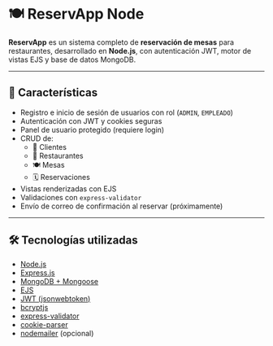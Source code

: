 # 🍽️ ReservApp Node

**ReservApp** es un sistema completo de **reservación de mesas** para restaurantes, desarrollado en **Node.js**, con autenticación JWT, motor de vistas EJS y base de datos MongoDB.

---

## 🚀 Características

- Registro e inicio de sesión de usuarios con rol (`ADMIN`, `EMPLEADO`)
- Autenticación con JWT y cookies seguras
- Panel de usuario protegido (requiere login)
- CRUD de:
  - 🧍 Clientes
  - 🏨 Restaurantes
  - 🍽️ Mesas
  - 🗓️ Reservaciones
- Vistas renderizadas con EJS
- Validaciones con `express-validator`
- Envío de correo de confirmación al reservar (próximamente)

---

## 🛠️ Tecnologías utilizadas

- [Node.js](https://nodejs.org/)
- [Express.js](https://expressjs.com/)
- [MongoDB + Mongoose](https://mongoosejs.com/)
- [EJS](https://ejs.co/)
- [JWT (jsonwebtoken)](https://www.npmjs.com/package/jsonwebtoken)
- [bcryptjs](https://www.npmjs.com/package/bcryptjs)
- [express-validator](https://express-validator.github.io/)
- [cookie-parser](https://www.npmjs.com/package/cookie-parser)
- [nodemailer](https://nodemailer.com/) (opcional)
